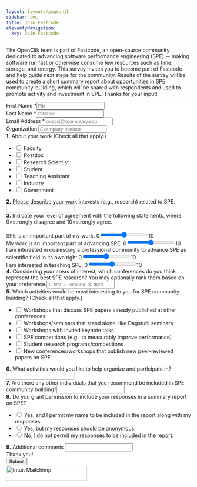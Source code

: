 ```yaml
---
layout: layouts/page.njk
sidebar: toc
title: Join Fastcode
eleventyNavigation:
  key: Join Fastcode
---
```


The OpenCilk team is part of Fastcode, an open-source community dedicated to advancing software performance engineering (SPE) -- making software run fast or otherwise consume few resources such as time, storage, and energy. This survey invites you to become part of Fastcode and help guide next steps for the community. Results of the survey will be used to create a short summary report about opportunities in SPE community-building, which will be shared with respondents and used to promote activity and investment in SPE. Thanks for your input!


<div id="mc_embed_shell">
      <link href="//cdn-images.mailchimp.com/embedcode/classic-061523.css" rel="stylesheet" type="text/css">
  <style type="text/css">
        #mc_embed_signup{background:#fff; false;clear:left;  }
        #mc_embed_signup .mc-field-group input {display: inline; max-width: 400px;}
        #mc_embed_signup .mc-field-group input.text, #mc_embed_signup .mc-field-group input.email {display: inline; max-width: 800px;}
        /* Add your own Mailchimp form style overrides in your site stylesheet or in this style block.
           We recommend moving this block and the preceding CSS link to the HEAD of your HTML file. */
</style>
<div id="mc_embed_signup">
    <form action="https://opencilk.us13.list-manage.com/subscribe/post?u=b84cde3e97c75d985e0fab8de&amp;id=7ff8acc6ca&amp;f_id=007d0ae1f0" method="post" id="mc-embedded-subscribe-form" name="mc-embedded-subscribe-form" class="validate" target="_blank">
        <div id="mc_embed_signup_scroll">
            <div class="mc-field-group"><label for="mce-FNAME">First Name <span class="asterisk">*</span></label><input type="text" name="FNAME" class="required text" id="mce-FNAME" required="" value="" placeholder="Fib"></div><div class="mc-field-group"><label for="mce-LNAME">Last Name <span class="asterisk">*</span></label><input type="text" name="LNAME" class="required text" id="mce-LNAME" required="" value="" placeholder="O'Nacci"></div><div class="mc-field-group"><label for="mce-EMAIL">Email Address <span class="asterisk">*</span></label><input type="email" name="EMAIL" class="required email" id="mce-EMAIL" required="" value="" placeholder="onacci@exemplary.edu"></div><div class="mc-field-group"><label for="mce-ORG">Organization </label><input type="text" name="ORG" class=" text" id="mce-ORG" value="" placeholder="Exemplary Institute"></div><div class="mc-field-group input-group"><span><strong>1.</strong> About your work (Check all that apply.)</span><ul><li><input type="checkbox" name="group[34791][1]" id="mce-group[34791]-34791-0" value=""><label for="mce-group[34791]-34791-0"> Faculty</label></li><li><input type="checkbox" name="group[34791][2]" id="mce-group[34791]-34791-1" value=""><label for="mce-group[34791]-34791-1"> Postdoc</label></li><li><input type="checkbox" name="group[34791][4]" id="mce-group[34791]-34791-2" value=""><label for="mce-group[34791]-34791-2"> Research Scientist</label></li><li><input type="checkbox" name="group[34791][8]" id="mce-group[34791]-34791-3" value=""><label for="mce-group[34791]-34791-3"> Student</label></li><li><input type="checkbox" name="group[34791][16]" id="mce-group[34791]-34791-4" value=""><label for="mce-group[34791]-34791-4"> Teaching Assistant</label></li><li><input type="checkbox" name="group[34791][32]" id="mce-group[34791]-34791-5" value=""><label for="mce-group[34791]-34791-5"> Industry</label></li><li><input type="checkbox" name="group[34791][64]" id="mce-group[34791]-34791-6" value=""><label for="mce-group[34791]-34791-6"> Government</label></li></ul></div><div class="mc-field-group"><label for="mce-WORKINT"><span><strong>2.</strong> Please describe your work interests (e.g., research) related to SPE.</span></label><input type="text" name="WORKINT" class=" text" id="mce-WORKINT" value=""></div><span><strong>3.</strong> Indicate your level of agreement with the following statements, where 0=strongly disagree and 10=strongly agree.</span></br></br><div class="mc-field-group"><label for="mce-SPE2ME">SPE is an important part of my work. </label><span>0<input type="range" name="SPE2ME" class="form-range" min="0" max="10" step="1" id="mce-SPE2ME" value="">10</span></div><div class="mc-field-group"><label for="mce-ME2SPE">My work is an important part of advancing SPE. </label><span>0<input type="range" name="ME2SPE" class="form-range" min="0" max="10" step="1" id="mce-ME2SPE" value="">10</span></div><div class="mc-field-group"><label for="mce-COMMUNITY">I am interested in coalescing a professional community to advance SPE as scientific field in its own right.</label><span>0<input type="range" name="COMMUNITY" class="form-range" min="0" max="10" step="1" id="mce-COMMUNITY" value="">10</span></div><div class="mc-field-group"><label for="mce-TEACHING">I am interested in teaching SPE. </label><span>0<input type="range" name="TEACHING" class="form-range" min="0" max="10" step="1" id="mce-TEACHING" value="">10</span></div><div class="mc-field-group"><label for="mce-CONFS"><span><strong>4.</strong> Considering your areas of interest, which conferences do you think represent the best SPE research? You may optionally rank them based on your preference.</span></label><input type="text" name="CONFS" class=" text" id="mce-CONFS" value="" placeholder="1. first, 2. second, 3. third"></div><div class="mc-field-group input-group"><span><strong>5.</strong> Which activities would be most interesting to you for SPE community-building? (Check all that apply.)</span><ul><li><input type="checkbox" name="group[34792][128]" id="mce-group[34792]-34792-0" value=""><label for="mce-group[34792]-34792-0"> Workshops that discuss SPE papers already published at other conferences</label></li><li><input type="checkbox" name="group[34792][256]" id="mce-group[34792]-34792-1" value=""><label for="mce-group[34792]-34792-1"> Workshops/seminars that stand alone, like Dagstuhl seminars</label></li><li><input type="checkbox" name="group[34792][1024]" id="mce-group[34792]-34792-2" value=""><label for="mce-group[34792]-34792-2"> Workshops with invited keynote talks</label></li><li><input type="checkbox" name="group[34792][2048]" id="mce-group[34792]-34792-3" value=""><label for="mce-group[34792]-34792-3"> SPE competitions (e.g., to measurably improve performance)</label></li><li><input type="checkbox" name="group[34792][8192]" id="mce-group[34792]-34792-4" value=""><label for="mce-group[34792]-34792-4"> Student research programs/competitions</label></li><li><input type="checkbox" name="group[34792][16384]" id="mce-group[34792]-34792-5" value=""><label for="mce-group[34792]-34792-5"> New conferences/workshops that publish new peer-reviewed papers on SPE</label></li></ul></div><div class="mc-field-group"><label for="mce-ACTIVITIES"><span><strong>6.</strong> What activities would you like to help organize and participate in?<span></label><input type="text" name="ACTIVITIES" class=" text" id="mce-ACTIVITIES" value=""></div><div class="mc-field-group"><label for="mce-REFERRALS"><span><strong>7.</strong> Are there any other individuals that you recommend be included in SPE community building?</span></label><input type="text" name="REFERRALS" class=" text" id="mce-REFERRALS" value=""></div><div class="mc-field-group input-group"><span><strong>8.</strong> Do you grant permission to include your responses in a summary report on SPE?</span><ul><li><input type="radio" name="PERMISSION" id="mce-PERMISSION0" value="Yes, and I permit my name to be included in the report along with my responses."><label for="mce-PERMISSION0"> Yes, and I permit my name to be included in the report along with my responses.</label></li><li><input type="radio" name="PERMISSION" id="mce-PERMISSION1" value="Yes, but my responses should be anonymous."><label for="mce-PERMISSION1"> Yes, but my responses should be anonymous.</label></li><li><input type="radio" name="PERMISSION" id="mce-PERMISSION2" value="No, I do not permit my responses to be included in the report."><label for="mce-PERMISSION2"> No, I do not permit my responses to be included in the report.</label></li></ul></div><div class="mc-field-group"><label for="mce-COMMENTS"><span><strong>9.</strong> Additional comments </span></label><input type="text" name="COMMENTS" class=" text" id="mce-COMMENTS" value=""></div>
        <div id="mce-responses" class="clear foot">
            <div class="response" id="mce-error-response" style="display: none;"></div>
            <div class="response" id="mce-success-response" style="display: none;"></div>
        </div>
    <div style="position: absolute; left: -5000px;" aria-hidden="true">
        /* real people should not fill this in and expect good things - do not remove this or risk form bot signups */
        <input type="text" name="b_b84cde3e97c75d985e0fab8de_7ff8acc6ca" tabindex="-1" value="">
    </div>
    Thank you!
        <div class="optionalParent">
            <div class="clear foot">
                <input type="submit" name="subscribe" id="mc-embedded-subscribe" class="button" value="Submit">
                <p style="margin: 0px auto;"><a href="http://eepurl.com/iUs7uA" title="Mailchimp - email marketing made easy and fun"><span style="display: inline-block; background-color: transparent; border-radius: 4px;"><img class="refferal_badge" src="https://digitalasset.intuit.com/render/content/dam/intuit/mc-fe/en_us/images/intuit-mc-rewards-text-dark.svg" alt="Intuit Mailchimp" style="width: 220px; height: 40px; display: flex; padding: 2px 0px; justify-content: center; align-items: center;"></span></a></p>
            </div>
        </div>
    </div>
</form>
</div>
<script type="text/javascript" src="//s3.amazonaws.com/downloads.mailchimp.com/js/mc-validate.js"></script><script type="text/javascript">(function($) {window.fnames = new Array(); window.ftypes = new Array();fnames[1]='FNAME';ftypes[1]='text';fnames[2]='LNAME';ftypes[2]='text';fnames[0]='EMAIL';ftypes[0]='email';fnames[6]='ORG';ftypes[6]='text';fnames[8]='WORKINT';ftypes[8]='text';fnames[9]='SPE2ME';ftypes[9]='number';fnames[10]='ME2SPE';ftypes[10]='number';fnames[11]='COMMUNITY';ftypes[11]='number';fnames[12]='TEACHING';ftypes[12]='number';fnames[13]='CONFS';ftypes[13]='text';fnames[14]='ACTIVITIES';ftypes[14]='text';fnames[15]='REFERRALS';ftypes[15]='text';fnames[16]='PERMISSION';ftypes[16]='radio';fnames[17]='COMMENTS';ftypes[17]='text';fnames[7]='WORKTYPE';ftypes[7]='dropdown';fnames[5]='BIRTHDAY';ftypes[5]='birthday';fnames[4]='PHONE';ftypes[4]='phone';fnames[3]='ADDRESS';ftypes[3]='address';}(jQuery));var $mcj = jQuery.noConflict(true);</script></div>
